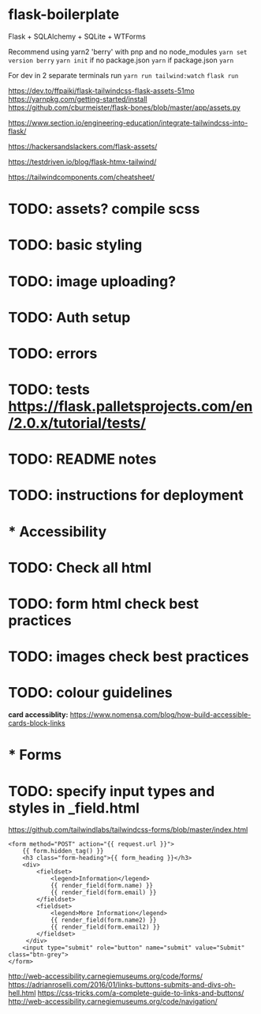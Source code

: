 # flask-boilerplate
 Flask + SQLAlchemy + SQLite + WTForms

 Recommend using yarn2 'berry' with pnp and no node_modules
`yarn set version berry`
`yarn init` if no package.json
`yarn` if package.json
`yarn`

For dev in 2 separate terminals run
`yarn run tailwind:watch`
`flask run`


https://dev.to/ffpaiki/flask-tailwindcss-flask-assets-51mo
https://yarnpkg.com/getting-started/install
https://github.com/cburmeister/flask-bones/blob/master/app/assets.py

https://www.section.io/engineering-education/integrate-tailwindcss-into-flask/

https://hackersandslackers.com/flask-assets/

https://testdriven.io/blog/flask-htmx-tailwind/

https://tailwindcomponents.com/cheatsheet/

# TODO: assets? compile scss
# TODO: basic styling
# TODO: image uploading?
# TODO: Auth setup
# TODO: errors
# TODO: tests https://flask.palletsprojects.com/en/2.0.x/tutorial/tests/
# TODO: README notes
# TODO: instructions for deployment


# * Accessibility
# TODO: Check all html
# TODO: form html check best practices
# TODO: images check best practices
# TODO: colour guidelines


**card accessiblity:**
https://www.nomensa.com/blog/how-build-accessible-cards-block-links

# * Forms
# TODO: specify input types and styles in _field.html
https://github.com/tailwindlabs/tailwindcss-forms/blob/master/index.html
```
<form method="POST" action="{{ request.url }}">
    {{ form.hidden_tag() }}
    <h3 class="form-heading">{{ form_heading }}</h3>
    <div>
        <fieldset>
            <legend>Information</legend>
            {{ render_field(form.name) }}
            {{ render_field(form.email) }}
        </fieldset>
        <fieldset>
            <legend>More Information</legend>
            {{ render_field(form.name2) }}
            {{ render_field(form.email2) }}
        </fieldset>
     </div>
    <input type="submit" role="button" name="submit" value="Submit" class="btn-grey">
</form>
```
http://web-accessibility.carnegiemuseums.org/code/forms/
https://adrianroselli.com/2016/01/links-buttons-submits-and-divs-oh-hell.html
https://css-tricks.com/a-complete-guide-to-links-and-buttons/
http://web-accessibility.carnegiemuseums.org/code/navigation/
